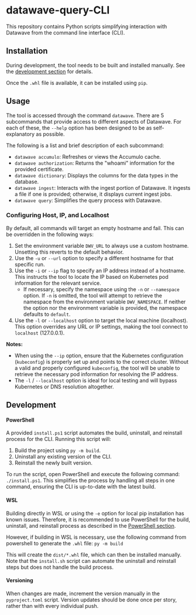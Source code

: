 # datawave-query-CLI

This repository contains Python scripts simplifying interaction with Datawave from the command line interface (CLI).

## Installation
During development, the tool needs to be built and installed manually. See the [development section](#development) for details.

Once the `.whl` file is available, it can be installed using `pip`.

## Usage
The tool is accessed through the command `datawave`. There are 5 subcommands that provide access to different aspects of Datawave. For each of these, the `--help` option has been designed to be as self-explanatory as possible.

The following is a list and brief description of each subcommand:
* `datawave accumulo`: Refreshes or views the Accumulo cache.
* `datawave authorization`: Returns the "whoami" information for the provided certificate.
* `datawave dictionary`: Displays the columns for the data types in the database.
* `datawave ingest`: Interacts with the ingest portion of Datawave. It ingests a file if one is provided; otherwise, it displays current ingest jobs.
* `datawave query`: Simplifies the query process with Datawave.

### Configuring Host, IP, and Localhost
By default, all commands will target an empty hostname and fail. This can be overridden in the following ways:

1) Set the environment variable `DWV_URL` to always use a custom hostname. Unsetting this reverts to the default behavior.
1) Use the `-u` or `--url` option to specify a different hostname for that specific run.
1) Use the `-i` or `--ip` flag to specify an IP address instead of a hostname. This instructs the tool to locate the IP based on Kubernetes pod information for the relevant service.
    - If necessary, specify the namespace using the `-n` or `--namespace` option. If `-n` is omitted, the tool will attempt to retrieve the namespace from the environment variable `DWV_NAMESPACE`. If neither the option nor the environment variable is provided, the namespace defaults to `default`.
1) Use the `-l` or `--localhost` option to target the local machine (localhost). This option overrides any URL or IP settings, making the tool connect to `localhost` (127.0.0.1).

**Notes:**
- When using the `--ip` option, ensure that the Kubernetes configuration (`kubeconfig`) is properly set up and points to the correct cluster. Without a valid and properly configured `kubeconfig`, the tool will be unable to retrieve the necessary pod information for resolving the IP address.
- The `-l` / `--localhost` option is ideal for local testing and will bypass Kubernetes or DNS resolution altogether.

## Development
#### PowerShell
A provided `install.ps1` script automates the build, uninstall, and reinstall process for the CLI. Running this script will:

1. Build the project using `py -m build`.
2. Uninstall any existing version of the CLI.
3. Reinstall the newly built version.

To run the script, open PowerShell and execute the following command: `./install.ps1`. This simplifies the process by handling all steps in one command, ensuring the CLI is up-to-date with the latest build.

#### WSL
Building directly in WSL or using the `-e` option for local pip installation has known issues. Therefore, it is recommended to use PowerShell for the build, uninstall, and reinstall process as described in the [PowerShell section](#powershell).

However, if building in WSL is necessary, use the following command from powershell to generate the `.whl` file: `py -m build`

This will create the `dist/*.whl` file, which can then be installed manually. Note that the `install.sh` script can automate the uninstall and reinstall steps but does not handle the build process.

#### Versioning
When changes are made, increment the version manually in the `pyproject.toml` script. Version updates should be done once per story, rather than with every individual push.
